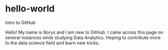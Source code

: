 # hello-world
Intro to GitHub

Hello! My name is Borys and I am new to GitHub. I came across this page on several instances while
studying Data Analytics. Hoping to contribute more to the data science field and learn new tricks.

